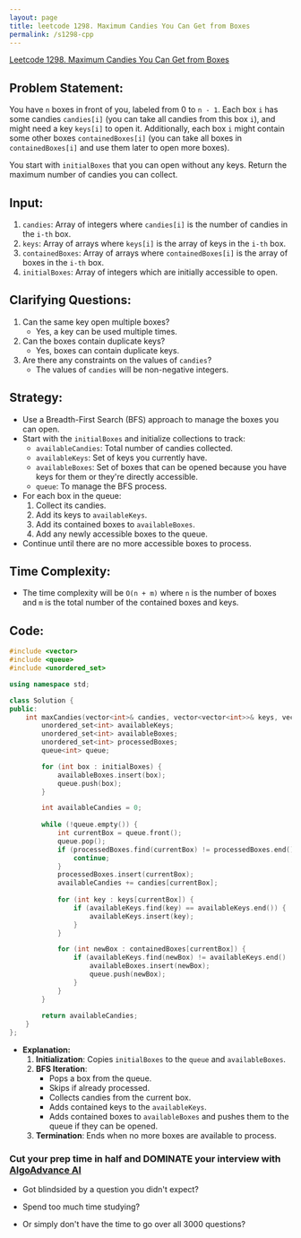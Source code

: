 ```yaml
---
layout: page
title: leetcode 1298. Maximum Candies You Can Get from Boxes
permalink: /s1298-cpp
---
```

[Leetcode 1298. Maximum Candies You Can Get from Boxes](https://algoadvance.github.io/algoadvance/l1298)
## Problem Statement:
You have `n` boxes in front of you, labeled from 0 to `n - 1`. Each box `i` has some candies `candies[i]` (you can take all candies from this box `i`), and might need a key `keys[i]` to open it. Additionally, each box `i` might contain some other boxes `containedBoxes[i]` (you can take all boxes in `containedBoxes[i]` and use them later to open more boxes).

You start with `initialBoxes` that you can open without any keys. Return the maximum number of candies you can collect.

## Input:
1. `candies`: Array of integers where `candies[i]` is the number of candies in the `i-th` box.
2. `keys`: Array of arrays where `keys[i]` is the array of keys in the `i-th` box.
3. `containedBoxes`: Array of arrays where `containedBoxes[i]` is the array of boxes in the `i-th` box.
4. `initialBoxes`: Array of integers which are initially accessible to open.

## Clarifying Questions:
1. Can the same key open multiple boxes? 
   - Yes, a key can be used multiple times.
2. Can the boxes contain duplicate keys?
   - Yes, boxes can contain duplicate keys.
3. Are there any constraints on the values of `candies`?
   - The values of `candies` will be non-negative integers.

## Strategy:
- Use a Breadth-First Search (BFS) approach to manage the boxes you can open.
- Start with the `initialBoxes` and initialize collections to track:
  - `availableCandies`: Total number of candies collected.
  - `availableKeys`: Set of keys you currently have.
  - `availableBoxes`: Set of boxes that can be opened because you have keys for them or they're directly accessible.
  - `queue`: To manage the BFS process.
- For each box in the queue:
  1. Collect its candies.
  2. Add its keys to `availableKeys`.
  3. Add its contained boxes to `availableBoxes`.
  4. Add any newly accessible boxes to the queue.
- Continue until there are no more accessible boxes to process.

## Time Complexity:
- The time complexity will be `O(n + m)` where `n` is the number of boxes and `m` is the total number of the contained boxes and keys.

## Code:

```cpp
#include <vector>
#include <queue>
#include <unordered_set>

using namespace std;

class Solution {
public:
    int maxCandies(vector<int>& candies, vector<vector<int>>& keys, vector<vector<int>>& containedBoxes, vector<int>& initialBoxes) {
        unordered_set<int> availableKeys;
        unordered_set<int> availableBoxes;
        unordered_set<int> processedBoxes;
        queue<int> queue;

        for (int box : initialBoxes) {
            availableBoxes.insert(box);
            queue.push(box);
        }

        int availableCandies = 0;
        
        while (!queue.empty()) {
            int currentBox = queue.front();
            queue.pop();
            if (processedBoxes.find(currentBox) != processedBoxes.end()) {
                continue;
            }
            processedBoxes.insert(currentBox);
            availableCandies += candies[currentBox];
            
            for (int key : keys[currentBox]) {
                if (availableKeys.find(key) == availableKeys.end()) {
                    availableKeys.insert(key);
                }
            }

            for (int newBox : containedBoxes[currentBox]) {
                if (availableKeys.find(newBox) != availableKeys.end() || availableBoxes.find(newBox) != availableBoxes.end()) {
                    availableBoxes.insert(newBox);
                    queue.push(newBox);
                }
            }
        }
        
        return availableCandies;
    }
};
```

- **Explanation:**
  1. **Initialization**: Copies `initialBoxes` to the `queue` and `availableBoxes`.
  2. **BFS Iteration**:
     - Pops a box from the queue.
     - Skips if already processed.
     - Collects candies from the current box.
     - Adds contained keys to the `availableKeys`.
     - Adds contained boxes to `availableBoxes` and pushes them to the queue if they can be opened.
  3. **Termination**: Ends when no more boxes are available to process.


### Cut your prep time in half and DOMINATE your interview with [AlgoAdvance AI](https://algoAdvance.com)

- Got blindsided by a question you didn't expect?

- Spend too much time studying?

- Or simply don't have the time to go over all 3000 questions?

